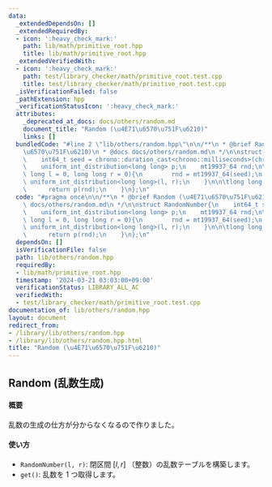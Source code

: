 ```yaml
---
data:
  _extendedDependsOn: []
  _extendedRequiredBy:
  - icon: ':heavy_check_mark:'
    path: lib/math/primitive_root.hpp
    title: lib/math/primitive_root.hpp
  _extendedVerifiedWith:
  - icon: ':heavy_check_mark:'
    path: test/library_checker/math/primitive_root.test.cpp
    title: test/library_checker/math/primitive_root.test.cpp
  _isVerificationFailed: false
  _pathExtension: hpp
  _verificationStatusIcon: ':heavy_check_mark:'
  attributes:
    _deprecated_at_docs: docs/others/random.md
    document_title: "Random (\u4E71\u6570\u751F\u6210)"
    links: []
  bundledCode: "#line 2 \"lib/others/random.hpp\"\n\n/**\n * @brief Random (\u4E71\
    \u6570\u751F\u6210)\n * @docs docs/others/random.md\n */\n\nstruct RandomNumber{\n\
    \    int64_t seed = chrono::duration_cast<chrono::milliseconds>(chrono::system_clock::now().time_since_epoch()).count();\n\
    \    uniform_int_distribution<long long> p;\n    mt19937_64 rnd;\n\n\tRandomNumber(long\
    \ long l = 0, long long r = 0){\n        rnd = mt19937_64(seed);\n        p =\
    \ uniform_int_distribution<long long>(l, r);\n    }\n\n\tlong long get(){\n  \
    \      return p(rnd);\n    }\n};\n"
  code: "#pragma once\n\n/**\n * @brief Random (\u4E71\u6570\u751F\u6210)\n * @docs\
    \ docs/others/random.md\n */\n\nstruct RandomNumber{\n    int64_t seed = chrono::duration_cast<chrono::milliseconds>(chrono::system_clock::now().time_since_epoch()).count();\n\
    \    uniform_int_distribution<long long> p;\n    mt19937_64 rnd;\n\n\tRandomNumber(long\
    \ long l = 0, long long r = 0){\n        rnd = mt19937_64(seed);\n        p =\
    \ uniform_int_distribution<long long>(l, r);\n    }\n\n\tlong long get(){\n  \
    \      return p(rnd);\n    }\n};\n"
  dependsOn: []
  isVerificationFile: false
  path: lib/others/random.hpp
  requiredBy:
  - lib/math/primitive_root.hpp
  timestamp: '2024-03-21 03:03:00+09:00'
  verificationStatus: LIBRARY_ALL_AC
  verifiedWith:
  - test/library_checker/math/primitive_root.test.cpp
documentation_of: lib/others/random.hpp
layout: document
redirect_from:
- /library/lib/others/random.hpp
- /library/lib/others/random.hpp.html
title: "Random (\u4E71\u6570\u751F\u6210)"
---
```

## Random (乱数生成)

#### 概要

乱数の生成の仕方が分からなくなるので作りました。

#### 使い方

- `RandomNumber(l, r)`: 閉区間 $[l, r]$ （整数）の乱数テーブルを構築します。
- `get()`: 乱数を $1$ つ取得します。